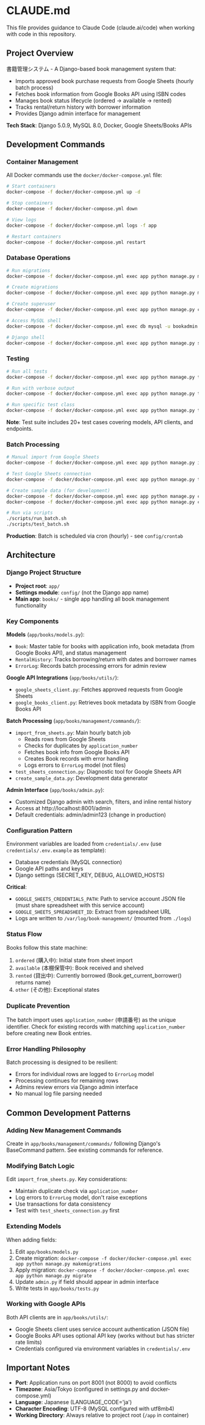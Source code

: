 # CLAUDE.md

This file provides guidance to Claude Code (claude.ai/code) when working with code in this repository.

## Project Overview

書籍管理システム - A Django-based book management system that:
- Imports approved book purchase requests from Google Sheets (hourly batch process)
- Fetches book information from Google Books API using ISBN codes
- Manages book status lifecycle (ordered → available → rented)
- Tracks rental/return history with borrower information
- Provides Django admin interface for management

**Tech Stack**: Django 5.0.9, MySQL 8.0, Docker, Google Sheets/Books APIs

## Development Commands

### Container Management
All Docker commands use the `docker/docker-compose.yml` file:

```bash
# Start containers
docker-compose -f docker/docker-compose.yml up -d

# Stop containers
docker-compose -f docker/docker-compose.yml down

# View logs
docker-compose -f docker/docker-compose.yml logs -f app

# Restart containers
docker-compose -f docker/docker-compose.yml restart
```

### Database Operations

```bash
# Run migrations
docker-compose -f docker/docker-compose.yml exec app python manage.py migrate

# Create migrations
docker-compose -f docker/docker-compose.yml exec app python manage.py makemigrations

# Create superuser
docker-compose -f docker/docker-compose.yml exec app python manage.py createsuperuser

# Access MySQL shell
docker-compose -f docker/docker-compose.yml exec db mysql -u bookadmin -p book_management

# Django shell
docker-compose -f docker/docker-compose.yml exec app python manage.py shell
```

### Testing

```bash
# Run all tests
docker-compose -f docker/docker-compose.yml exec app python manage.py test

# Run with verbose output
docker-compose -f docker/docker-compose.yml exec app python manage.py test books --verbosity=2

# Run specific test class
docker-compose -f docker/docker-compose.yml exec app python manage.py test books.tests.BookModelTests
```

**Note**: Test suite includes 20+ test cases covering models, API clients, and endpoints.

### Batch Processing

```bash
# Manual import from Google Sheets
docker-compose -f docker/docker-compose.yml exec app python manage.py import_from_sheets

# Test Google Sheets connection
docker-compose -f docker/docker-compose.yml exec app python manage.py test_sheets_connection

# Create sample data (for development)
docker-compose -f docker/docker-compose.yml exec app python manage.py create_sample_data
docker-compose -f docker/docker-compose.yml exec app python manage.py create_sample_data --clear

# Run via scripts
./scripts/run_batch.sh
./scripts/test_batch.sh
```

**Production**: Batch is scheduled via cron (hourly) - see `config/crontab`

## Architecture

### Django Project Structure

- **Project root**: `app/`
- **Settings module**: `config/` (not the Django app name)
- **Main app**: `books/` - single app handling all book management functionality

### Key Components

**Models** (`app/books/models.py`):
- `Book`: Master table for books with application info, book metadata (from Google Books API), and status management
- `RentalHistory`: Tracks borrowing/return with dates and borrower names
- `ErrorLog`: Records batch processing errors for admin review

**Google API Integrations** (`app/books/utils/`):
- `google_sheets_client.py`: Fetches approved requests from Google Sheets
- `google_books_client.py`: Retrieves book metadata by ISBN from Google Books API

**Batch Processing** (`app/books/management/commands/`):
- `import_from_sheets.py`: Main hourly batch job
  - Reads rows from Google Sheets
  - Checks for duplicates by `application_number`
  - Fetches book info from Google Books API
  - Creates Book records with error handling
  - Logs errors to `ErrorLog` model (not files)
- `test_sheets_connection.py`: Diagnostic tool for Google Sheets API
- `create_sample_data.py`: Development data generator

**Admin Interface** (`app/books/admin.py`):
- Customized Django admin with search, filters, and inline rental history
- Access at http://localhost:8001/admin
- Default credentials: admin/admin123 (change in production)

### Configuration Pattern

Environment variables are loaded from `credentials/.env` (use `credentials/.env.example` as template):
- Database credentials (MySQL connection)
- Google API paths and keys
- Django settings (SECRET_KEY, DEBUG, ALLOWED_HOSTS)

**Critical**:
- `GOOGLE_SHEETS_CREDENTIALS_PATH`: Path to service account JSON file (must share spreadsheet with this service account)
- `GOOGLE_SHEETS_SPREADSHEET_ID`: Extract from spreadsheet URL
- Logs are written to `/var/log/book-management/` (mounted from `./logs`)

### Status Flow

Books follow this state machine:
1. `ordered` (購入中): Initial state from sheet import
2. `available` (本棚保管中): Book received and shelved
3. `rented` (貸出中): Currently borrowed (Book.get_current_borrower() returns name)
4. `other` (その他): Exceptional states

### Duplicate Prevention

The batch import uses `application_number` (申請番号) as the unique identifier. Check for existing records with matching `application_number` before creating new Book entries.

### Error Handling Philosophy

Batch processing is designed to be resilient:
- Errors for individual rows are logged to `ErrorLog` model
- Processing continues for remaining rows
- Admins review errors via Django admin interface
- No manual log file parsing needed

## Common Development Patterns

### Adding New Management Commands

Create in `app/books/management/commands/` following Django's BaseCommand pattern. See existing commands for reference.

### Modifying Batch Logic

Edit `import_from_sheets.py`. Key considerations:
- Maintain duplicate check via `application_number`
- Log errors to `ErrorLog` model, don't raise exceptions
- Use transactions for data consistency
- Test with `test_sheets_connection.py` first

### Extending Models

When adding fields:
1. Edit `app/books/models.py`
2. Create migration: `docker-compose -f docker/docker-compose.yml exec app python manage.py makemigrations`
3. Apply migration: `docker-compose -f docker/docker-compose.yml exec app python manage.py migrate`
4. Update `admin.py` if field should appear in admin interface
5. Write tests in `app/books/tests.py`

### Working with Google APIs

Both API clients are in `app/books/utils/`:
- Google Sheets client uses service account authentication (JSON file)
- Google Books API uses optional API key (works without but has stricter rate limits)
- Credentials configured via environment variables in `credentials/.env`

## Important Notes

- **Port**: Application runs on port 8001 (not 8000) to avoid conflicts
- **Timezone**: Asia/Tokyo (configured in settings.py and docker-compose.yml)
- **Language**: Japanese (LANGUAGE_CODE='ja')
- **Character Encoding**: UTF-8 (MySQL configured with utf8mb4)
- **Working Directory**: Always relative to project root (`/app` in container)
